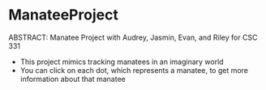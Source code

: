 # ManateeProject
ABSTRACT: Manatee Project with Audrey, Jasmin, Evan, and Riley for CSC 331
- This project mimics tracking manatees in an imaginary world
- You can click on each dot, which represents a manatee, to get more information about that manatee
